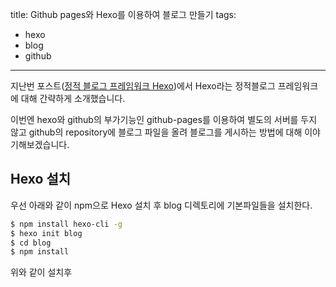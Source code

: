 title: Github pages와 Hexo를 이용하여 블로그 만들기
tags:
- hexo
- blog
- github
---

지난번 포스트([정적 블로그 프레임워크 Hexo](/2016/02/15/hexo-init/))에서 Hexo라는 정적블로그 프레임워크에 대해 간략하게 소개했습니다.

이번엔 hexo와 github의 부가기능인 github-pages를 이용하여 별도의 서버를 두지 않고 github의 repository에 블로그 파일을 올려 블로그를 게시하는 방법에 대해 이야기해보겠습니다.

## Hexo 설치
우선 아래와 같이 npm으로 Hexo 설치 후 blog 디렉토리에 기본파일들을 설치한다.

``` bash
$ npm install hexo-cli -g
$ hexo init blog
$ cd blog
$ npm install
```

위와 같이 설치후
